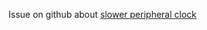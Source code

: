 
Issue on github about [slower peripheral clock](https://github.com/freechipsproject/rocket-chip/issues/1255)